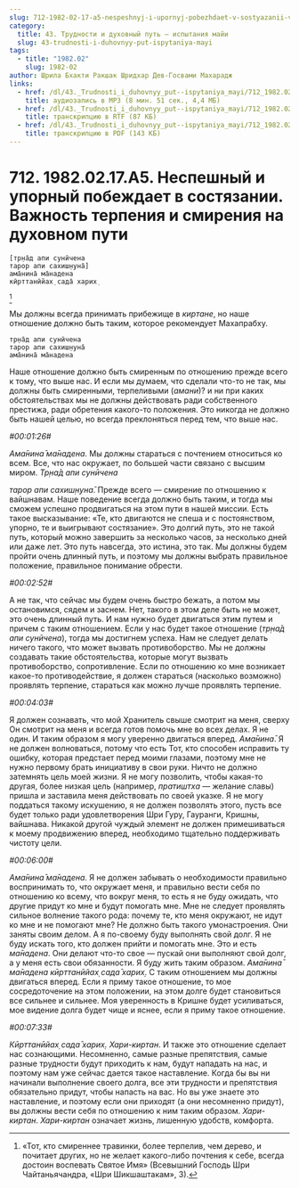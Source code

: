 ```yaml
---
slug: 712-1982-02-17-a5-nespeshnyj-i-upornyj-pobezhdaet-v-sostyazanii-vazhnost-terpeniya-i-smireniya-na-duhovnom-puti
category:
  title: 43. Трудности и духовный путь — испытания майи
  slug: 43-trudnosti-i-duhovnyy-put-ispytaniya-mayi
tags:
  - title: "1982.02"
    slug: 1982-02
author: Шрила Бхакти Ракшак Шридхар Дев-Госвами Махарадж
links:
  - href: /dl/43._Trudnosti_i_duhovnyy_put--ispytaniya_mayi/712_1982.02.17.A5_Nespeshnyj_i_upornyj_pobezhdaet_v_sostjazanii_Vazhnost_smirenija_i_terpenija_na_duhovnom_puti.mp3
    title: аудиозапись в MP3 (8 мин. 51 сек., 4,4 МБ)
  - href: /dl/43._Trudnosti_i_duhovnyy_put--ispytaniya_mayi/712_1982.02.17.A5_Nespeshnyj_i_upornyj_pobezhdaet_v_sostjazanii_Vazhnost_smirenija_i_terpenija_na_duhovnom_puti.rtf
    title: транскрипцию в RTF (87 КБ)
  - href: /dl/43._Trudnosti_i_duhovnyy_put--ispytaniya_mayi/712_1982.02.17.A5_Nespeshnyj_i_upornyj_pobezhdaet_v_sostjazanii_Vazhnost_smirenija_i_terpenija_na_duhovnom_puti.pdf
    title: транскрипцию в PDF (143 КБ)
---
```


# 712. 1982.02.17.A5. Неспешный и упорный побеждает в состязании. Важность терпения и смирения на духовном пути

    [тр̣на̄д апи сунӣчена
    тарор апи сахиш̣н̣уна̄]
    ама̄нина̄ ма̄надена
    кӣрттанӣйах̣ сада̄ харих̣
[^_ftn1]

Мы должны всегда принимать прибежище в *киртане*, но наше отношение должно быть таким, которое рекомендует Махапрабху.

    тр̣на̄д апи сунӣчена
    тарор апи сахиш̣н̣уна̄
    ама̄нина̄ ма̄надена

Наше отношение должно быть смиренным по отношению прежде всего к тому, что выше нас. И если мы думаем, что сделали что-то не так, мы должны быть смиренными, терпеливыми (*амани*)? и ни при каких обстоятельствах мы не должны действовать ради собственного престижа, ради обретения какого-то положения. Это никогда не должно быть нашей целью, но всегда преклоняться перед тем, что выше нас.

*#00:01:26#*

*Ама̄нина̄ ма̄надена*. Мы должны стараться с почтением относиться ко всем. Все, что нас окружает, по большей части связано с высшим миром. *Тр̣на̄д апи сунӣчена*

*тарор апи сахиш̣н̣уна̄*. Прежде всего — смирение по отношению к вайшнавам. Наше поведение всегда должно быть таким, и тогда мы сможем успешно продвигаться на этом пути в нашей миссии. Есть такое высказывание: «Те, кто двигаются не спеша и с постоянством, упорно, те и выигрывают состязание». Это долгий путь, это не такой путь, который можно завершить за несколько часов, за несколько дней или даже лет. Это путь навсегда, это истина, это так. Мы должны будем пройти очень длинный путь, и поэтому мы должны выбрать правильное положение, правильное понимание обрести.

*#00:02:52#*

А не так, что сейчас мы будем очень быстро бежать, а потом мы остановимся, сядем и заснем. Нет, такого в этом деле быть не может, это очень длинный путь. И нам нужно будет двигаться этим путем и причем с таким отношением. Если у нас будет такое отношение (*тр̣на̄д апи сунӣчена*), тогда мы достигнем успеха. Нам не следует делать ничего такого, что может вызвать противоборство. Мы не должны создавать такие обстоятельства, которые могут вызвать противоборство, сопротивление. Если по отношению ко мне возникает какое-то противодействие, я должен стараться (насколько возможно) проявлять терпение, стараться как можно лучше проявлять терпение.

*#00:04:03#*

Я должен сознавать, что мой Хранитель свыше смотрит на меня, сверху Он смотрит на меня и всегда готов помочь мне во всех делах. Я не один. И таким образом я могу уверенно двигаться вперед. *Ама̄нина̄*. Я не должен волноваться, потому что есть Тот, кто способен исправить ту ошибку, которая предстает перед моими глазами, поэтому мне не нужно первому брать инициативу в свои руки. Ничто не должно затемнять цель моей жизни. Я не могу позволить, чтобы какая-то другая, более низкая цель (например, *пратиштха* — желание славы) пришла и заставила меня действовать по своей указке. Я не могу поддаться такому искушению, я не должен позволять этого, пусть все будет только ради удовлетворения Шри Гуру, Гауранги, Кришны, вайшнава. Никакой другой чуждый элемент не должен примешиваться к моему продвижению вперед, необходимо тщательно поддерживать чистоту цели.

*#00:06:00#*

*Ама̄нина̄ ма̄надена*. Я не должен забывать о необходимости правильно воспринимать то, что окружает меня, и правильно вести себя по отношению ко всему, что вокруг меня, то есть я не буду ожидать, что другие придут ко мне и будут помогать мне. Мне не следует проявлять сильное волнение такого рода: почему те, кто меня окружают, не идут ко мне и не помогают мне? Не должно быть такого умонастроения. Они заняты своим делом. А я по-своему буду выполнять свой долг. Я не буду искать того, кто должен прийти и помогать мне. Это и есть *ма̄надена*. Они делают что-то свое — пускай они выполняют свой долг, а у меня есть свои обязанности. Я буду жить таким образом. *Ама̄нина̄ ма̄надена кӣрттанӣйах̣ сада̄ харих̣*. С таким отношением мы должны двигаться вперед. Если я приму такое отношение, то мое сосредоточение на этом положении, на этом долге будет становиться все сильнее и сильнее. Моя уверенность в Кришне будет усиливаться, мое видение долга будет чище и яснее, если я приму такое отношение.

*#00:07:33#*

*Кӣрттанӣйах̣ сада̄ харих̣.* *Хари-киртан*. И также это отношение сделает нас сознающими. Несомненно, самые разные препятствия, самые разные трудности будут приходить к нам, будут нападать на нас, и поэтому нам уже сейчас дается такое наставление. Когда бы вы ни начинали выполнение своего долга, все эти трудности и препятствия обязательно придут, чтобы напасть на вас. Но вы уже знаете это наставление, и поэтому если они приходят (а они несомненно придут), вы должны вести себя по отношению к ним таким образом. *Хари-киртан*. *Хари-киртан* означает жизнь, лишенную удобств, комфорта.



[^_ftn1]: «Тот, кто смиреннее травинки, более терпелив, чем дерево, и почитает других, но не желает какого-либо почтения к себе, всегда достоин воспевать Святое Имя» (Всевышний Господь Шри Чайтаньячандра, «Шри Шикшаштакам», 3).

